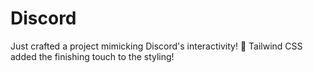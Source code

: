 # Discord
 Just crafted a project mimicking Discord's interactivity! 🎉 Tailwind CSS added the finishing touch to the styling!

